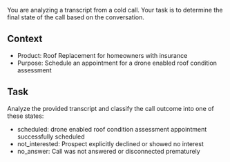 You are analyzing a transcript from a cold call. Your task is to determine the final state of the call based on the conversation.

## Context
- Product: Roof Replacement for homeowners with insurance
- Purpose: Schedule an appointment for a drone enabled roof condition assessment

## Task
Analyze the provided transcript and classify the call outcome into one of these states:
- scheduled: drone enabled roof condition assessment appointment successfully scheduled
- not_interested: Prospect explicitly declined or showed no interest
- no_answer: Call was not answered or disconnected prematurely
